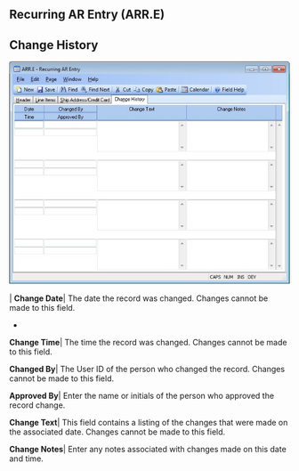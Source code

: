 ## Recurring AR Entry (ARR.E)
<PageHeader />

## Change History

![](./ARR-E-4.jpg)

| **Change Date**|  The date the record was changed. Changes cannot be made to
this field.

-  
**Change Time**|  The time the record was changed. Changes cannot be made to
this field.

**Changed By**|  The User ID of the person who changed the record. Changes
cannot be made to this field.

**Approved By**|  Enter the name or initials of the person who approved the
record change.

**Change Text**|  This field contains a listing of the changes that were made
on the associated date. Changes cannot be made to this field.

**Change Notes**|  Enter any notes associated with changes made on this date
and time.


<badge text= "Version 8.10.57 " vertical="middle" />

<PageFooter />
